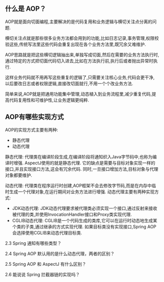 ## 什么是 AOP？

AOP就是面向切面编程,主要解决的是代码复用和业务逻辑与横切关注点分离的问题.

横切关注点就是那些很多业务方法都会用到的功能,比如日志记录,事务管理,权限校验这些,传统写法里这些代码会重复出现在各个业务方法里,既冗余又难维护.

AOP思路就是把这些横切逻辑抽出来,单独写成切面,然后在需要的业务方法执行时,通过特定的方式把切面代码切入进去,比如在方法执行前,执行后或者抛出异常时执行.

这样业务代码就不用再写这些重复的逻辑了,只需要关注核心业务,代码会更干净,
以后要改日志或者权限逻辑,直接改切面就行,不用一个个改业务方法.

简单来说,AOP就是把通用功能集中管理,动态植入到业务流程里,减少重复代码,提高代码复用性和可维护性,让业务逻辑更纯粹.

## AOP有哪些实现方式

AOP的实现方式主要有两种:
- 静态代理
- 动态代理

静态代理: 代理类在编译阶段生成,在编译阶段将通知织入Java字节码中,也称为编译时增强.
AspectJ使用的就是静态代理.
它的缺点是需要与目标对象实现一样的接口,并且实现接口方法,这会有冗余代码.
同时,一旦接口增加方法,目标对象与代理对象都要维护.

动态代理: 代理类在程序运行时创建,AOP框架不会去修改字节码,而是在内存中临时生成一个代理对象,在运行期间对业务方法进行增强.
动态代理主要有两种实现方式:
- JDK动态代理: JDK动态代理要求被代理类必须实现一个接口,通过反射来接收被代理的类,并使用InvocationHandler接口和Proxy类实现代理.
- CGLIB动态代理: CGLIB是一个代码生成的类库,它可以在运行时动态地生成某个类的子类,通过继承的方式实现代理.
如果目标类没有实现接口,Spring AOP会选择使用CGLIB来动态代理目标类.



2.3 Spring 通知有哪些类型？

2.4 Spring AOP 默认用的是什么动态代理，两者的区别？

2.5 Spring AOP 和 AspectJ 有什么区别？

2.6 能说说 Spring 拦截器链的实现吗？